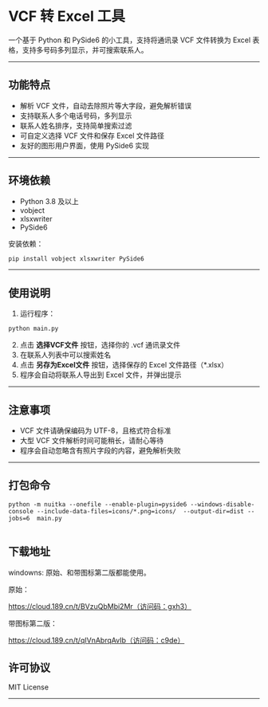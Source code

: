 # VCF 转 Excel 工具

一个基于 Python 和 PySide6 的小工具，支持将通讯录 VCF 文件转换为 Excel 表格，支持多号码多列显示，并可搜索联系人。

---

## 功能特点

- 解析 VCF 文件，自动去除照片等大字段，避免解析错误  
- 支持联系人多个电话号码，多列显示  
- 联系人姓名排序，支持简单搜索过滤  
- 可自定义选择 VCF 文件和保存 Excel 文件路径  
- 友好的图形用户界面，使用 PySide6 实现  

---

## 环境依赖

- Python 3.8 及以上  
- vobject  
- xlsxwriter  
- PySide6  

安装依赖：

```bash
pip install vobject xlsxwriter PySide6
```

---

## 使用说明

1. 运行程序：

```bash
python main.py
```

2. 点击 **选择VCF文件** 按钮，选择你的 .vcf 通讯录文件  
3. 在联系人列表中可以搜索姓名  
4. 点击 **另存为Excel文件** 按钮，选择保存的 Excel 文件路径（*.xlsx）  
5. 程序会自动将联系人导出到 Excel 文件，并弹出提示

---

## 注意事项

- VCF 文件请确保编码为 UTF-8，且格式符合标准  
- 大型 VCF 文件解析时间可能稍长，请耐心等待  
- 程序会自动忽略含有照片字段的内容，避免解析失败  

---
## 打包命令
```
python -m nuitka --onefile --enable-plugin=pyside6 --windows-disable-console --include-data-files=icons/*.png=icons/  --output-dir=dist --jobs=6  main.py


```


## 下载地址

windowns:
原始、和带图标第二版都能使用。

原始：

https://cloud.189.cn/t/BVzuQbMbi2Mr（访问码：gxh3）

带图标第二版：

https://cloud.189.cn/t/qIVnAbrqAvIb（访问码：c9de）



## 许可协议

MIT License

---


